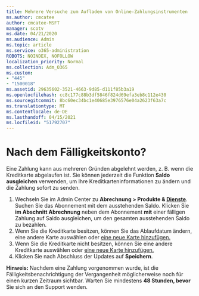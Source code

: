 ```yaml
---
title: Mehrere Versuche zum Aufladen von Online-Zahlungsinstrumenten
ms.author: cmcatee
author: cmcatee-MSFT
manager: scotv
ms.date: 04/21/2020
ms.audience: Admin
ms.topic: article
ms.service: o365-administration
ROBOTS: NOINDEX, NOFOLLOW
localization_priority: Normal
ms.collection: Adm_O365
ms.custom:
- "445"
- "1500018"
ms.assetid: 29635602-3521-4663-9d85-d111f85b3a19
ms.openlocfilehash: cc8c177c88b3df5846f824d69efa3eb8c112e430
ms.sourcegitcommit: 8bc60ec34bc1e40685e3976576e04a2623f63a7c
ms.translationtype: MT
ms.contentlocale: de-DE
ms.lasthandoff: 04/15/2021
ms.locfileid: "51792707"
---
```

# <a name="past-due-account"></a>Nach dem Fälligkeitskonto?

Eine Zahlung kann aus mehreren Gründen abgelehnt werden, z. B. wenn die Kreditkarte abgelaufen ist. Sie können jederzeit die Funktion **Saldo ausgleichen** verwenden, um Ihre Kreditkarteninformationen zu ändern und die Zahlung sofort zu senden.

1. Wechseln Sie im Admin Center zu **Abrechnung > Produkte & [Dienste](https://go.microsoft.com/fwlink/p/?linkid=842054)**.
Suchen Sie das Abonnement mit dem ausstehenden Saldo. Klicken Sie **im Abschnitt Abrechnung** neben dem Abonnement  **mit** einer fälligen Zahlung auf Saldo ausgleichen, um den gesamten ausstehenden Saldo zu bezahlen.
2. Wenn Sie die Kreditkarte besitzen, können Sie das Ablaufdatum ändern, eine andere Karte auswählen oder [eine neue Karte hinzufügen.](https://docs.microsoft.com/microsoft-365/commerce/billing-and-payments/manage-payment-methods?view=o365-worldwide)
3. Wenn Sie die Kreditkarte nicht besitzen, können Sie eine andere Kreditkarte auswählen oder [eine neue Karte hinzufügen.](https://docs.microsoft.com/microsoft-365/commerce/billing-and-payments/manage-payment-methods?view=o365-worldwide)
4. Klicken Sie nach Abschluss der Updates auf **Speichern**.

**Hinweis:** Nachdem eine Zahlung vorgenommen wurde, ist die Fälligkeitsbenachrichtigung der Vergangenheit möglicherweise noch für einen kurzen Zeitraum sichtbar. Warten Sie mindestens **48 Stunden, bevor** Sie sich an den Support wenden.
